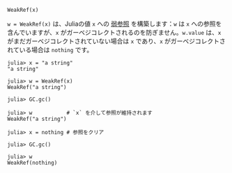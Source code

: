 ```
WeakRef(x)
```

`w = WeakRef(x)` は、Juliaの値 `x` への [弱参照](https://en.wikipedia.org/wiki/Weak_reference) を構築します：`w` は `x` への参照を含んでいますが、`x` がガーベジコレクトされるのを防ぎません。`w.value` は、`x` がまだガーベジコレクトされていない場合は `x` であり、`x` がガーベジコレクトされている場合は `nothing` です。

```jldoctest
julia> x = "a string"
"a string"

julia> w = WeakRef(x)
WeakRef("a string")

julia> GC.gc()

julia> w           # `x` を介して参照が維持されます
WeakRef("a string")

julia> x = nothing # 参照をクリア

julia> GC.gc()

julia> w
WeakRef(nothing)
```
